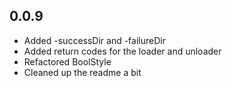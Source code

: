 ## 0.0.9
- Added -successDir and -failureDir
- Added return codes for the loader and unloader
- Refactored BoolStyle
- Cleaned up the readme a bit

